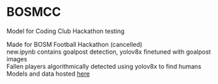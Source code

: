 # BOSMCC
Model for Coding Club Hackathon testing

Made for BOSM Football Hackathon (cancelled)\
new.ipynb contains goalpost detection, yolov8x finetuned with goalpost images \
Fallen players algorithmically detected using yolov8x to find humans \
Models and data hosted [here](https://drive.google.com/drive/folders/1Mf4xFUfrH4Wi5S6kgleab9SDZDpZ-Bwg?usp=drive_link)
